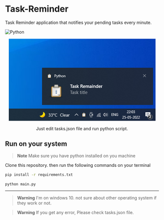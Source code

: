 # Task-Reminder

Task Reminder application that notifies your pending tasks every minute.

![Python](https://img.shields.io/badge/python-3670A0?style=for-the-badge&logo=python&logoColor=ffdd54)

<p align="center">
<img src="https://raw.githubusercontent.com/Aadityansha/Task-Reminder/main/Screenshot.png" alt="App Screenshot">
</p>

<p align="center">Just edit tasks.json file and run python script.</p>

## Run on your system

> **Note**
> Make sure you have python installed on you machine

Clone this repository. then run the following commands on your terminal

```bash
pip install -r requirements.txt
```
```
python main.py
```

---

> **Warning**
> I'm on windows 10. not sure about other operating system if they work or not.

> **Warning**
> If you get any error, Please check tasks.json file.
